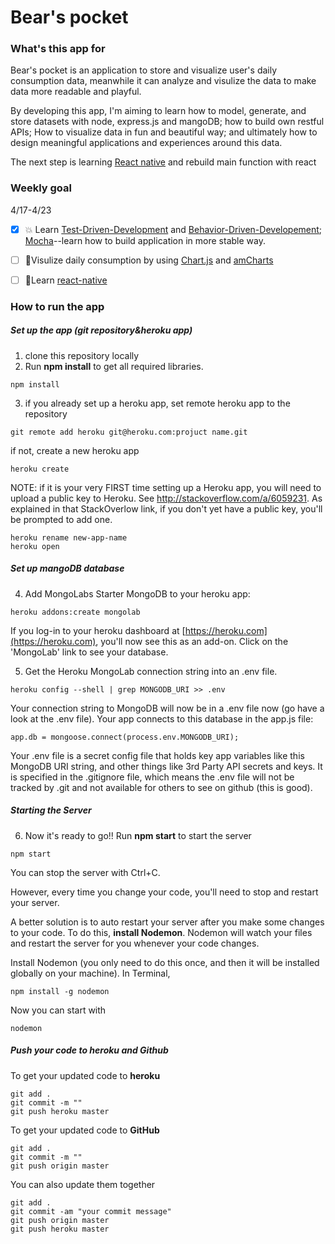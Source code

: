 # Bear's pocket
### What's this app for
Bear's pocket is an application to store and visualize user's daily consumption data, meanwhile it can analyze and visulize the data to make data more readable and playful. 

By developing this app, I'm aiming to learn how to model, generate, and store datasets with node, express.js and mangoDB; how to build own restful APIs; How to visualize data in fun and beautiful way; and ultimately how to design meaningful applications and experiences around this data.

The next step is learning [React native](https://facebook.github.io/react-native/) and rebuild main function with react 

### Weekly goal
4/17-4/23
* [x] :boom: Learn [Test-Driven-Development](https://developers.redhat.com/blog/2016/03/15/test-driven-development-for-building-apis-in-node-js-and-express/) and [Behavior-Driven-Developement](https://semaphoreci.com/community/tutorials/getting-started-with-node-js-and-mocha); [Mocha](https://mochajs.org/)--learn how to build application in more stable way.
* [ ] :honeybee:Visulize daily consumption by using [Chart.js](http://www.chartjs.org/) and [amCharts](https://www.amcharts.com/javascript-charts/)
* [ ] :blue_book:Learn [react-native](https://github.com/manxueitp/react-native-learn)


### How to run the app
##### Set up the app (git repository&heroku app)
1. clone this repository locally
2. Run **npm install** to get all required libraries.
```
npm install
```

3. if you already set up a heroku app, set remote heroku app to the repository
```
git remote add heroku git@heroku.com:projuct name.git
```
if not, create a new heroku app
```
heroku create
```
NOTE: if it is your very FIRST time setting up a Heroku app, you will need to upload a public key to Heroku. See http://stackoverflow.com/a/6059231. As explained in that StackOverlow link, if you don't yet have a public key, you'll be prompted to add one.
```
heroku rename new-app-name
heroku open
```

##### Set up mangoDB database
4. Add MongoLabs Starter MongoDB to your heroku app:
```
heroku addons:create mongolab
```
If you log-in to your heroku dashboard at [https://heroku.com](https://heroku.com), you'll now see this as an add-on. Click on the 'MongoLab' link to see your database.

5. Get the Heroku MongoLab connection string into an .env file.
```
heroku config --shell | grep MONGODB_URI >> .env
```
Your connection string to MongoDB will now be in a .env file now (go have a look at the .env file). Your app connects to this database in the app.js file:
```
app.db = mongoose.connect(process.env.MONGODB_URI);
```

Your .env file is a secret config file that holds key app variables like this MongoDB URI string, and other things like 3rd Party API secrets and keys. It is specified in the .gitignore file, which means the .env file will not be tracked by .git and not available for others to see on github (this is good).

##### Starting the Server
6. Now it's ready to go!! Run **npm start** to start the server
```
npm start
```
You can stop the server with Ctrl+C.

However, every time you change your code, you'll need to stop and restart your server.

A better solution is to auto restart your server after you make some changes to your code. To do this, **install Nodemon**. Nodemon will watch your files and restart the server for you whenever your code changes.

Install Nodemon (you only need to do this once, and then it will be installed globally on your machine). In Terminal,
```
npm install -g nodemon
```

Now you can start with
```
nodemon
```

##### Push your code to heroku and Github
To get your updated code to **heroku**
```
git add .
git commit -m ""
git push heroku master
```

To get your updated code to **GitHub**
```
git add .
git commit -m ""
git push origin master
```

You can also update them together
```
git add .
git commit -am "your commit message"
git push origin master
git push heroku master

```

